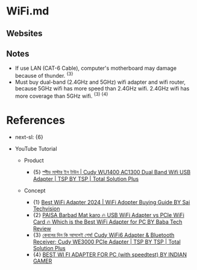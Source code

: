 # WiFi.md

## Websites

## Notes

* If use LAN (CAT-6 Cable), computer's motherboard may damage because of thunder. <sup>{3}</sup>
* Must buy dual-band (2.4GHz and 5GHz) wifi adapter and wifi router, because 5GHz wifi has more speed than 2.4GHz wifi. 2.4GHz wifi has more coverage than 5GHz wifi. <sup>{3} {4}</sup>

# References

* next-sl: {6}

* YouTube Tutorial

  * Product
    * {5} [স্পীড মাস্টার ইন টাউন | Cudy WU1400 AC1300 Dual Band Wifi USB Adapter | TSP BY TSP | Total Solution Plus](https://www.youtube.com/watch?v=_G7NWNClXC4)

  * Concept
    * {1} [Best WiFi Adapter 2024 | WiFi Adopter Buying Guide BY Sai Techvision](https://www.youtube.com/watch?v=UChk_NQl4hw)
    * {2} [PAISA Barbad Mat karo 🔥 USB WiFi Adapter vs PCIe WiFi Card 🔥 Which is the Best WiFi Adapter for PC BY Baba Tech Review](https://www.youtube.com/watch?v=OLBESz5bfvw)
    * {3} [কেবলের দিন কি আসলেই শেষ! Cudy WiFi6 Adapter & Bluetooth Receiver; Cudy WE3000 PCIe Adapter | TSP BY TSP | Total Solution Plus](https://www.youtube.com/watch?v=Aw60V8dkUow)
    * {4} [BEST WI FI ADAPTER FOR PC (with speedtest) BY INDIAN GAMER](https://www.youtube.com/watch?v=i-T1ZbkcI14)

